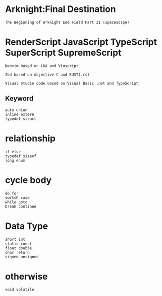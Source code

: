 # Arknight:Final Destination
   
    The Beginning of Arknight End Field Part II (spacescape)

# RenderScript JavaScript TypeScript SuperScript SupremeScript
    Neovim based on LUA and Vimscript
    
    Zed based on objective-C and RUST(.rs)

    Visual Studio Code based on Visual Basic .net and TypeScript 
## Keyword 
    auto union 
    inline extern 
    typedef struct
  
# relationship
    if else
    typedef sizeof
    long enum

# cycle body
    do for
    switch case
    while goto
    break continue

# Data Type
    short int
    static const
    float double
    char return
    signed unsigned
    
# otherwise
    void volatile  
